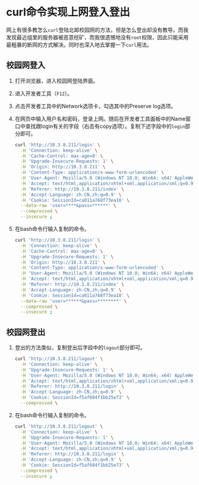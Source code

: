 # curl命令实现上网登入登出

​	网上有很多教怎么`curl`登陆北邮校园网的方法，但是怎么登出却没有教导。而我发现最近组里的服务器被恶意挖矿，而我很遗憾地没有`root`权限，因此只能采用最粗暴的断网的方式解决。同时也深入地去掌握一下`curl`用法。

## 校园网登入

1. 打开浏览器，进入校园网登陆界面。
2. 进入开发者工具（`F12`）。
3. 点击开发者工具中的Network选项卡，勾选其中的Preserve log选项。

4. 在网页中输入用户名和密码，登录上网。随后在开发者工具面板中的Name窗口中查找跟login有关的字段（右击有copy选项）。复制下述字段中的`login`部分即可。

   ```bash
   curl 'http://10.3.8.211/login' \
     -H 'Connection: keep-alive' \
     -H 'Cache-Control: max-age=0' \
     -H 'Upgrade-Insecure-Requests: 1' \
     -H 'Origin: http://10.3.8.211' \
     -H 'Content-Type: application/x-www-form-urlencoded' \
     -H 'User-Agent: Mozilla/5.0 (Windows NT 10.0; Win64; x64) AppleWebKit/537.36 (KHTML, like Gecko) Chrome/89.0.4389.82 Safari/537.36' \
     -H 'Accept: text/html,application/xhtml+xml,application/xml;q=0.9,image/avif,image/webp,image/apng,*/*;q=0.8,application/signed-exchange;v=b3;q=0.9' \
     -H 'Referer: http://10.3.8.211/index' \
     -H 'Accept-Language: zh-CN,zh;q=0.9' \
     -H 'Cookie: SessionId=ca011a768f73ea10' \
     --data-raw 'user=****&pass=******' \
     --compressed \
     --insecure ;
   ```
   
5. 在bash命令行输入复制的命令。

   ```bash
   curl 'http://10.3.8.211/login' \
     -H 'Connection: keep-alive' \
     -H 'Cache-Control: max-age=0' \
     -H 'Upgrade-Insecure-Requests: 1' \
     -H 'Origin: http://10.3.8.211' \
     -H 'Content-Type: application/x-www-form-urlencoded' \
     -H 'User-Agent: Mozilla/5.0 (Windows NT 10.0; Win64; x64) AppleWebKit/537.36 (KHTML, like Gecko) Chrome/89.0.4389.82 Safari/537.36' \
     -H 'Accept: text/html,application/xhtml+xml,application/xml;q=0.9,image/avif,image/webp,image/apng,*/*;q=0.8,application/signed-exchange;v=b3;q=0.9' \
     -H 'Referer: http://10.3.8.211/index' \
     -H 'Accept-Language: zh-CN,zh;q=0.9' \
     -H 'Cookie: SessionId=ca011a768f73ea10' \
     --data-raw 'user=******&pass=********' \
     --compressed \
     --insecure ;
   ```

## 校园网登出

1. 登出的方法类似，复制登出后字段中的`logout`部分即可。

   ```bash
   curl 'http://10.3.8.211/logout' \
     -H 'Connection: keep-alive' \
     -H 'Upgrade-Insecure-Requests: 1' \
     -H 'User-Agent: Mozilla/5.0 (Windows NT 10.0; Win64; x64) AppleWebKit/537.36 (KHTML, like Gecko) Chrome/89.0.4389.82 Safari/537.36' \
     -H 'Accept: text/html,application/xhtml+xml,application/xml;q=0.9,image/avif,image/webp,image/apng,*/*;q=0.8,application/signed-exchange;v=b3;q=0.9' \
     -H 'Referer: http://10.3.8.211/login' \
     -H 'Accept-Language: zh-CN,zh;q=0.9' \
     -H 'Cookie: SessionId=f5af684f1bb25e73' \
     --compressed \
   ```
   
2. 在bash命令行输入复制的命令。

   ```bash
   curl 'http://10.3.8.211/logout' \
     -H 'Connection: keep-alive' \
     -H 'Upgrade-Insecure-Requests: 1' \
     -H 'User-Agent: Mozilla/5.0 (Windows NT 10.0; Win64; x64) AppleWebKit/537.36 (KHTML, like Gecko) Chrome/89.0.4389.82 Safari/537.36' \
     -H 'Accept: text/html,application/xhtml+xml,application/xml;q=0.9,image/avif,image/webp,image/apng,*/*;q=0.8,application/signed-exchange;v=b3;q=0.9' \
     -H 'Referer: http://10.3.8.211/login' \
     -H 'Accept-Language: zh-CN,zh;q=0.9' \
     -H 'Cookie: SessionId=f5af684f1bb25e73' \
     --compressed \
     --insecure ;
   ```

   



